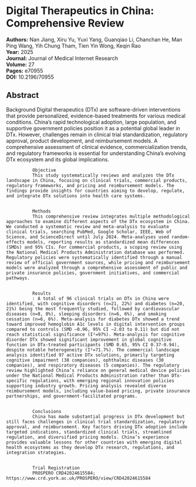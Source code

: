 # Digital Therapeutics in China: Comprehensive Review

**Authors:** Nan Jiang, Xiru Yu, Yuxi Yang, Guanqiao Li, Chanchan He, Man Ping Wang, Yih Chung Tham, Tien Yin Wong, Keqin Rao  
**Year:** 2025  
**Journal:** Journal of Medical Internet Research  
**Volume:** 27  
**Pages:** e70955  
**DOI:** 10.2196/70955  

## Abstract
Background
              Digital therapeutics (DTx) are software-driven interventions that provide personalized, evidence-based treatments for various medical conditions. China’s rapid technological adoption, large population, and supportive government policies position it as a potential global leader in DTx. However, challenges remain in clinical trial standardization, regulatory approval, product development, and reimbursement models. A comprehensive assessment of clinical evidence, commercialization trends, and regulatory frameworks is essential for understanding China’s evolving DTx ecosystem and its global implications.
            
            
              Objective
              This study systematically reviews and analyzes the DTx landscape in China, focusing on clinical trials, commercial products, regulatory frameworks, and pricing and reimbursement models. The findings provide insights for countries aiming to develop, regulate, and integrate DTx solutions into health care systems.
            
            
              Methods
              This comprehensive review integrates multiple methodological approaches to examine different aspects of the DTx ecosystem in China. We conducted a systematic review and meta-analysis to evaluate clinical trials, searching PubMed, Google Scholar, IEEE, Web of Science, and ScienceDirect until July 2024. Meta-analyses used random-effects models, reporting results as standardized mean differences (SMDs) and 95% CIs. For commercial products, a scoping review using the National Medical Products Administration database was performed. Regulatory policies were systematically identified through a manual review of official government sources, while pricing and reimbursement models were analyzed through a comprehensive assessment of public and private insurance policies, government initiatives, and commercial pathways.
            
            
              Results
              : A total of 96 clinical trials on DTx in China were identified, with cognitive disorders (n=21, 22%) and diabetes (n=20, 21%) being the most frequently studied, followed by cardiovascular diseases (n=8, 8%), sleeping disorders (n=6, 6%), and smoking cessation (n=6, 6%). Meta-analysis for diabetes DTx showed a trend toward improved hemoglobin A1c levels in digital intervention groups compared to controls (SMD −0.96, 95% CI −2.03 to 0.11) but did not reach statistical significance (I²=97%). Meta-analysis for cognitive disorder DTx showed significant improvement in global cognitive function in DTx-treated participants (SMD 0.65, 95% CI 0.37-0.94), despite notable heterogeneity (I²=71.7%). The commercial landscape analysis identified 97 active DTx solutions, primarily targeting cognitive impairment (38 companies), ophthalmic diseases (30 companies), and respiratory diseases (5 companies). The regulatory review highlighted China’s reliance on general medical device policies under the National Medical Products Administration rather than DTx-specific regulations, with emerging regional innovation policies supporting industry growth. Pricing analysis revealed diverse reimbursement models, including value-based pricing, private insurance partnerships, and government-facilitated programs.
            
            
              Conclusions
              China has made substantial progress in DTx development but still faces challenges in clinical trial standardization, regulatory approval, and reimbursement. Key factors driving DTx adoption include targeted indications, standardized clinical trials, streamlined regulation, and diversified pricing models. China’s experience provides valuable lessons for other countries with emerging digital health ecosystems as they develop DTx research, regulations, and integration strategies.
            
            
              Trial Registration
              PROSPERO CRD42024615584; https://www.crd.york.ac.uk/PROSPERO/view/CRD42024615584

